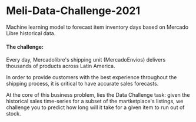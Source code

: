 # Meli-Data-Challenge-2021
Machine learning model to forecast item inventory days based on Mercado Libre historical data. 



#### The challenge:

Every day, Mercadolibre's shipping unit (MercadoEnvíos) delivers thousands of products across Latin America.

In order to provide customers with the best experience throughout the shipping process, it is critical to have accurate sales forecasts.

At the core of this business problem, lies the Data Challenge task: given the historical sales time-series for a subset of the martketplace's listings, we challenge you to predict how long will it take for a given item to run out of stock.
